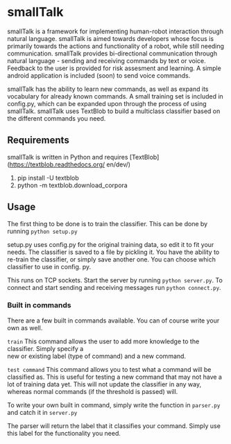 # smallTalk
smallTalk is a framework for implementing human-robot interaction through natural 
language. smallTalk is aimed 
towards developers whose focus is primarily towards the actions and functionality of a 
robot, while still 
needing communication. smallTalk provides bi-directional communication through natural 
language - sending and 
receiving commands by text or voice. Feedback to the user is provided for risk assesment 
and learning.
A simple android application is included (soon) to send voice commands.

smallTalk has the ability to learn new commands, as well as expand its vocabulary for 
already known commands.
A small training set is included in config.py, which can be expanded upon through the 
process of using
smallTalk. smallTalk uses TextBlob to build a multiclass classifier based on the 
different commands you need.

## Requirements

smallTalk is written in Python and requires [TextBlob](https://textblob.readthedocs.org/
en/dev/)

1. pip install -U textblob
2. python -m textblob.download_corpora

## Usage

The first thing to be done is to train the classifier. This can be done by running
`python setup.py`

setup.py uses config.py for the original training data, so edit it to fit your needs.
The classifier is saved to a file by pickling it. You have the ability to re-train the 
classifier, or simply save another one. You can choose which classifier to use in config.
py.

This runs on TCP sockets. Start the server by running `python server.py`.
To connect and start sending and receiving messages run `python connect.py`.

### Built in commands
There are a few built in commands available. You can of course write your own as well. 

`train`
This command allows the user to add more knowledge to the classifier. Simply specify a \
new or existing label (type of command) and a new command. 

`test command`
This command allows you to test what a command will be classified as. This is useful for
testing a new command that may not have a lot of training data yet. This will not update
the classifier in any way, whereas normal commands (if the threshold is passed) will. 

To write your own built in command, simply write the function in `parser.py` and catch 
it in `server.py`

The parser will return the label that it classifies your command. Simply use this label 
for the functionality you need. 
